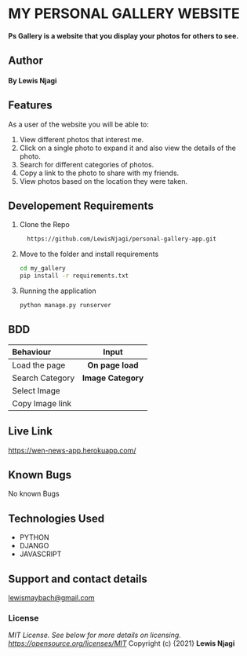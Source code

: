# MY PERSONAL GALLERY WEBSITE
#### Ps Gallery is a website that you display your photos for others to see.
## Author
#### By **Lewis Njagi**
## Features
As a user of the website you will be able to:
1. View different photos that interest me.
2. Click on a single photo to expand it and also view the details of the photo.
3. Search for different categories of photos.
4. Copy a link to the photo to share with my friends.
5. View photos based on the location they were taken.
## Developement Requirements
1. Clone the Repo
      ```bash
        https://github.com/LewisNjagi/personal-gallery-app.git
      ```
2. Move to the folder and install requirements
      ```bash
      cd my_gallery
      pip install -r requirements.txt
      ```
3. Running the application
      ```bash
      python manage.py runserver
      ```
## BDD
| Behaviour | Input | 
| :---------------- | :---------------: |
| Load the page | **On page load** | 
| Search Category | **Image Category** | 
| Select Image |  |
| Copy Image link |  | 
 
## Live Link
https://wen-news-app.herokuapp.com/
## Known Bugs
No known Bugs
## Technologies Used 
* PYTHON
* DJANGO
* JAVASCRIPT
## Support and contact details
lewismaybach@gmail.com
### License
*MIT License.  See below for more details on licensing. https://opensource.org/licenses/MIT*
Copyright (c) {2021} **Lewis Njagi**
